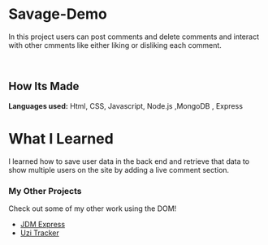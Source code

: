 # Savage-Demo

In this project users can post comments and delete comments and interact with other cmments like either liking or disliking each comment.

&emsp;
## How Its Made 
**Languages used:** Html, CSS, Javascript, Node.js ,MongoDB , Express
# What I Learned
I learned how to save user data in the back end and retrieve that data to show multiple users on the site by adding a live comment section. 
### My Other Projects 
Check out some of my other work using the DOM!
* [JDM Express](https://github.com/BrianMelaraDev/jdmPersonalExpress/blob/main/README.md)
* [Uzi Tracker](https://github.com/BrianMelaraDev/lilUziTracker)
